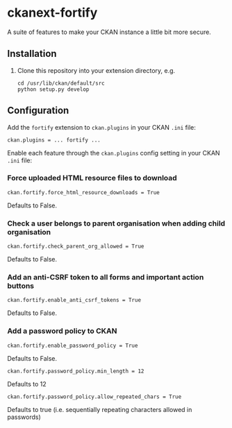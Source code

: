 # ckanext-fortify

A suite of features to make your CKAN instance a little bit more secure.

## Installation

1. Clone this repository into your extension directory, e.g.

    ```
    cd /usr/lib/ckan/default/src
    python setup.py develop
    ```

## Configuration

Add the `fortify` extension to `ckan.plugins` in your CKAN `.ini` file:

    ckan.plugins = ... fortify ...

Enable each feature through the `ckan.plugins` config setting in your CKAN `.ini` file: 

### Force uploaded HTML resource files to download  

    ckan.fortify.force_html_resource_downloads = True

Defaults to False.

### Check a user belongs to parent organisation when adding child organisation

    ckan.fortify.check_parent_org_allowed = True

Defaults to False.

### Add an anti-CSRF token to all forms and important action buttons

    ckan.fortify.enable_anti_csrf_tokens = True

Defaults to False.

### Add a password policy to CKAN

    ckan.fortify.enable_password_policy = True

Defaults to False.

    ckan.fortify.password_policy.min_length = 12

Defaults to 12

    ckan.fortify.password_policy.allow_repeated_chars = True

Defaults to true (i.e. sequentially repeating characters allowed in passwords)
